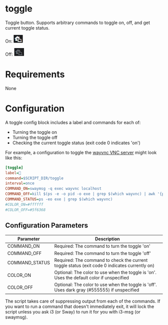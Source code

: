 # toggle

Toggle button. Supports arbitrary commands to toggle on, off, and get current
toggle status.

On: ![](toggle_on.png)

Off: ![](toggle_off.png)

# Requirements

None

# Configuration

A toggle config block includes a label and commands for each of:

*   Turning the toggle on
*   Turning the toggle off
*   Checking the current toggle status (exit code 0 indicates 'on')

For example, a configuration to toggle the
[wayvnc VNC server](https://github.com/any1/wayvnc) might look like this:

```INI
[toggle]
label=
command=$SCRIPT_DIR/toggle
interval=once
COMMAND_ON=swaymsg -q exec wayvnc localhost
COMMAND_OFF=kill $(ps -e -o pid -o exe | grep $(which wayvnc) | awk '{print $1}')
COMMAND_STATUS=ps -eo exe | grep $(which wayvnc)
#COLOR_ON=#ffffff
#COLOR_OFF=#5f6368
```

## Configuration Parameters

Parameter      | Description
-------------- | -----------
COMMAND_ON     | Required: The command to turn the toggle 'on'
COMMAND_OFF    | Required: The command to turn the toggle 'off'
COMMAND_STATUS | Required: The command to check the current toggle status (exit code 0 indicates currently on)
COLOR_ON       | Optional: The color to use when the toggle is 'on'. Uses the default color if unspecified
COLOR_OFF      | Optional: The color to use when the toggle is 'off'. Uses dark gray (#555555) if unspecified

The script takes care of suppressing output from each of the commands. If you
want to run a command that doesn't immediately exit, it will lock the script
unless you ask i3 (or Sway) to run it for you with i3-msg (or swaymsg).
